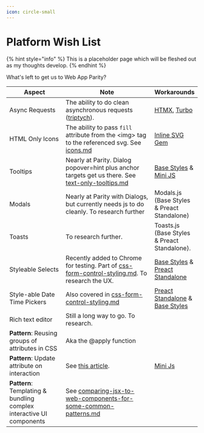 ```yaml
---
icon: circle-small
---
```


# Platform Wish List

{% hint style="info" %}
This is a placeholder page which will be fleshed out as my thoughts develop.
{% endhint %}



What's left to get us to Web App Parity?

<table><thead><tr><th width="187.65234375">Aspect</th><th width="377.546875">Note</th><th>Workarounds</th></tr></thead><tbody><tr><td>Async Requests</td><td>The ability to do clean asynchronous requests (<a href="https://alexanderpetros.com/triptych/">triptych</a>).</td><td><a href="http://htmx.org/">HTMX</a>, <a href="https://turbo.hotwired.dev/">Turbo</a></td></tr><tr><td>HTML Only Icons</td><td>The ability to pass <code>fill</code> attribute from the &#x3C;img> tag to the referenced svg. See <a data-mention href="../platform-parity/icons.md">icons.md</a></td><td><a href="https://github.com/jamesmartin/inline_svg">Inline SVG Gem</a></td></tr><tr><td>Tooltips</td><td>Nearly at Parity. Dialog popover=hint plus anchor targets get us there. See <a data-mention href="../platform-parity/text-only-tooltips.md">text-only-tooltips.md</a></td><td><a href="https://base-styles.com/">Base Styles</a> &#x26; <a href="https://mini-js.com/">Mini JS</a></td></tr><tr><td>Modals</td><td>Nearly at Parity with Dialogs, but currently needs js to do cleanly. To research further</td><td>Modals.js (Base Styles &#x26; Preact Standalone)</td></tr><tr><td>Toasts</td><td>To research further.</td><td>Toasts.js (Base Styles &#x26; Preact Standalone).</td></tr><tr><td>Styleable Selects</td><td>Recently added to Chrome for testing. Part of <a data-mention href="css-form-control-styling.md">css-form-control-styling.md</a>. To research the UX. </td><td><a href="https://base-styles.com/">Base Styles</a> &#x26; <a href="preact-standalone-reacts-templating-power-with-none-of-the-overhead.md">Preact Standalone</a> </td></tr><tr><td>Style-able Date Time Pickers</td><td>Also covered in <a data-mention href="css-form-control-styling.md">css-form-control-styling.md</a></td><td><a href="preact-standalone-reacts-templating-power-with-none-of-the-overhead.md">Preact Standalone</a> &#x26; <a href="https://base-styles.com/">Base Styles</a></td></tr><tr><td>Rich text editor</td><td>Still a long way to go. To research.</td><td></td></tr><tr><td><strong>Pattern</strong>: Reusing groups of attributes in CSS</td><td>Aka the @apply function</td><td></td></tr><tr><td><strong>Pattern</strong>: Update attribute on interaction</td><td>See <a href="a-missing-pattern-update-element-attribute-on-interaction.md">this article</a>.</td><td><a href="https://mini-js.com/">Mini Js</a></td></tr><tr><td><strong>Pattern</strong>: Templating &#x26; bundling complex interactive UI components </td><td>See <a data-mention href="comparing-jsx-to-web-components-for-some-common-patterns.md">comparing-jsx-to-web-components-for-some-common-patterns.md</a></td><td></td></tr></tbody></table>

